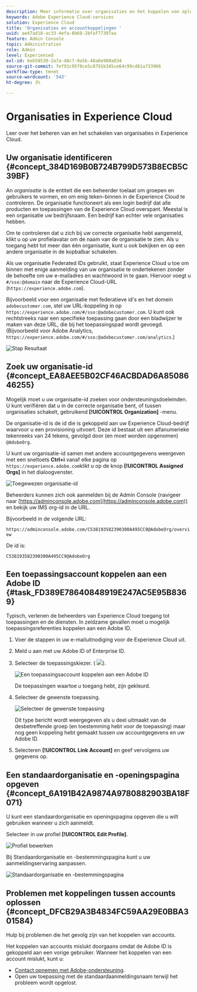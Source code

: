 ```yaml
---
description: Meer informatie over organisaties en het koppelen van oplossingsaccounts aan Experience Cloud.
keywords: Adobe Experience Cloud-services
solution: Experience Cloud
title: 'Organisaties en accountkoppelingen '
uuid: ae47ad18-ac33-4efa-8b68-2bfaf77397aa
feature: Admin Console
topic: Administration
role: Admin
level: Experienced
exl-id: 6eb58530-2a7a-48c7-9a5b-48a6e980a034
source-git-commit: fef91c95f8ce5c8791b345ce64c99cd61a733966
workflow-type: tm+mt
source-wordcount: '543'
ht-degree: 3%

---
```


# Organisaties in Experience Cloud

Leer over het beheren van en het schakelen van organisaties in Experience Cloud.

## Uw organisatie identificeren {#concept_384D169B0B724B799D573B8ECB5C39BF}

An *organisatie* is de entiteit die een beheerder toelaat om groepen en gebruikers te vormen, en om enig teken-binnen in de Experience Cloud te controleren. De organisatie functioneert als een login bedrijf dat alle producten en toepassingen van de Experience Cloud overspant. Meestal is een organisatie uw bedrijfsnaam. Een bedrijf kan echter vele organisaties hebben.

Om te controleren dat u zich bij uw correcte organisatie hebt aangemeld, klikt u op uw profielavatar om de naam van de organisatie te zien. Als u toegang hebt tot meer dan één organisatie, kunt u ook bekijken en op een andere organisatie in de kopbalbar schakelen.

Als uw organisatie Federated IDs gebruikt, staat Experience Cloud u toe om binnen met enige aanmelding van uw organisatie te ondertekenen zonder de behoefte om uw e-mailadres en wachtwoord in te gaan. Hiervoor voegt u `#/sso:@domain` naar de Experience Cloud-URL (`https://experience.adobe.com`).

Bijvoorbeeld voor een organisatie met federatieve id&#39;s en het domein `adobecustomer.com`, stel uw URL-koppeling in op `https://experience.adobe.com/#/sso:@adobecustomer.com`. U kunt ook rechtstreeks naar een specifieke toepassing gaan door een bladwijzer te maken van deze URL, die bij het toepassingspad wordt gevoegd. (Bijvoorbeeld voor Adobe Analytics, `https://experience.adobe.com/#/sso:@adobecustomer.com/analytics`.)

![Stap Resultaat](assets/organization-switch.png)

## Zoek uw organisatie-id {#concept_EA8AEE5B02CF46ACBDAD6A8508646255}

Mogelijk moet u uw organisatie-id zoeken voor ondersteuningsdoeleinden. U kunt verifiëren dat u in de correcte organisatie bent, of tussen organisaties schakelt, gebruikend **[!UICONTROL Organization]** -menu.

De organisatie-id is de id die is gekoppeld aan uw Experience Cloud-bedrijf waarvoor u een provisioning uitvoert. Deze id bestaat uit een alfanumerieke tekenreeks van 24 tekens, gevolgd door (en moet worden opgenomen) `@AdobeOrg`.

U kunt uw organisatie-id samen met andere accountgegevens weergeven met een sneltoets **Ctrl+i** vanaf elke pagina op `https://experience.adobe.com`klikt u op de knop **[!UICONTROL Assigned Orgs]** in het dialoogvenster.

![Toegewezen organisatie-id](assets/assigned-organization.png)

Beheerders kunnen zich ook aanmelden bij de Admin Console (navigeer naar [https://adminconsole.adobe.com](https://adminconsole.adobe.com)) en bekijk uw IMS org-id in de URL.

Bijvoorbeeld in de volgende URL:

`https://adminconsole.adobe.com/C538193582390300A495CC9@AdobeOrg/overview`

De id is:

`C538193582390300A495CC9@AdobeOrg`

## Een toepassingsaccount koppelen aan een Adobe ID {#task_FD389E78640848919E247AC5E95B8369}

Typisch, verlenen de beheerders van Experience Cloud toegang tot toepassingen en de diensten. In zeldzame gevallen moet u mogelijk toepassingsreferenties koppelen aan een Adobe ID.

1. Voer de stappen in uw e-mailuitnodiging voor de Experience Cloud uit.
1. Meld u aan met uw Adobe ID of Enterprise ID.
1. Selecteer de toepassingskiezer. ( ![](assets/menu-icon.png)).

   ![Een toepassingsaccount koppelen aan een Adobe ID](assets/solutions-active.png)

   De toepassingen waartoe u toegang hebt, zijn gekleurd.
1. Selecteer de gewenste toepassing.

   ![Selecteer de gewenste toepassing](assets/analytics-link-accounts.png)

   Dit type bericht wordt weergegeven als u deel uitmaakt van de desbetreffende groep (en toestemming hebt voor de toepassing) maar nog geen koppeling hebt gemaakt tussen uw accountgegevens en uw Adobe ID.
1. Selecteren **[!UICONTROL Link Account]** en geef vervolgens uw gegevens op.

## Een standaardorganisatie en -openingspagina opgeven {#concept_6A191B42A9874A9780882903BA18F071}

U kunt een standaardorganisatie en openingspagina opgeven die u wilt gebruiken wanneer u zich aanmeldt.

Selecteer in uw profiel **[!UICONTROL Edit Profile]**.

![Profiel bewerken](assets/edit-profile.png)

Bij Standaardorganisatie en -bestemmingspagina kunt u uw aanmeldingservaring aanpassen.

![Standaardorganisatie en -bestemmingspagina](assets/default-organization.png)

## Problemen met koppelingen tussen accounts oplossen {#concept_DFCB29A3B4834FC59AA29E0BBA301584}

Hulp bij problemen die het gevolg zijn van het koppelen van accounts.

Het koppelen van accounts mislukt doorgaans omdat de Adobe ID is gekoppeld aan een vorige gebruiker. Wanneer het koppelen van een account mislukt, kunt u:

* [Contact opnemen met Adobe-ondersteuning](https://experienceleague.adobe.com/?support-solution=General#support).
* Open uw toepassing met de standaardaanmeldingsnaam terwijl het probleem wordt opgelost.

